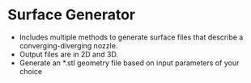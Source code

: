 # Surface Generator
* Includes multiple methods to generate surface files that describe a converging-diverging nozzle.
* Output files are in 2D and 3D.
* Generate an *.stl geometry file based on input parameters of your choice
